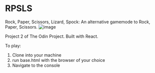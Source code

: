 # RPSLS
Rock, Paper, Scissors, Lizard, Spock: An alternative gamemode to Rock, Paper, Scissors. 
![image](https://github.com/user-attachments/assets/26957101-9393-48c6-aa89-47f3469a5802)

Project 2 of The Odin Project.
Built with React.

To play:
1. Clone into your machine
2. run base.html with the browser of your choice
3. Navigate to the console
